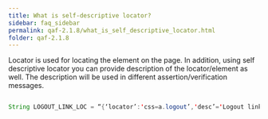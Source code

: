 ```yaml
---
title: What is self-descriptive locator?
sidebar: faq_sidebar
permalink: qaf-2.1.8/what_is_self_descriptive_locator.html
folder: qaf-2.1.8
---
```



Locator is used for locating the element on the page. In addition, using self descriptive locator you can provide description of the locator/element as well. The description will be used in different assertion/verification messages.

```java

String LOGOUT_LINK_LOC = “{‘locator’:'css=a.logout’,'desc’='Logout link’}”;

```
